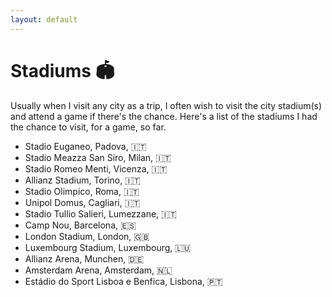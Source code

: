 ```yaml
---
layout: default
---
```


# Stadiums 🏟️

Usually when I visit any city as a trip, I often wish to visit the city stadium(s) and attend a game if there's the chance. 
Here's a list of the stadiums I had the chance to visit, for a game, so far.

- Stadio Euganeo, Padova, 🇮🇹
- Stadio Meazza San Siro, Milan, 🇮🇹
- Stadio Romeo Menti, Vicenza, 🇮🇹
- Allianz Stadium, Torino, 🇮🇹
- Stadio Olimpico, Roma, 🇮🇹
- Unipol Domus, Cagliari, 🇮🇹
- Stadio Tullio Salieri, Lumezzane, 🇮🇹
- Camp Nou, Barcelona, 🇪🇸
- London Stadium, London, 🇬🇧
- Luxembourg Stadium, Luxembourg, 🇱🇺
- Allianz Arena, Munchen, 🇩🇪
- Amsterdam Arena, Amsterdam, 🇳🇱
- Estádio do Sport Lisboa e Benfica, Lisbona, 🇵🇹
